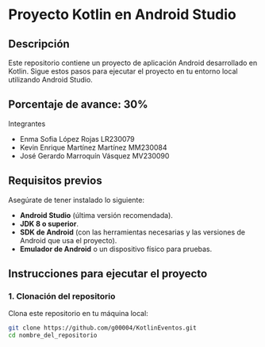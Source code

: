 # Proyecto Kotlin en Android Studio

## Descripción

Este repositorio contiene un proyecto de aplicación Android desarrollado en Kotlin. Sigue estos pasos para ejecutar el proyecto en tu entorno local utilizando Android Studio.

## Porcentaje de avance: 30% 
Integrantes 

- Enma Sofia López Rojas			LR230079 
- Kevin Enrique Martínez Martínez	MM230084 
- José Gerardo Marroquín Vásquez	MV230090 
 

## Requisitos previos

Asegúrate de tener instalado lo siguiente:

- **Android Studio** (última versión recomendada).
- **JDK 8 o superior**.
- **SDK de Android** (con las herramientas necesarias y las versiones de Android que usa el proyecto).
- **Emulador de Android** o un dispositivo físico para pruebas.

## Instrucciones para ejecutar el proyecto

### 1. Clonación del repositorio

Clona este repositorio en tu máquina local:

```bash
git clone https://github.com/g00004/KotlinEventos.git
cd nombre_del_repositorio
